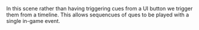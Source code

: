 In this scene rather than having triggering cues from a UI button we trigger them from a timeline. This allows sequencues of ques to be played with a single in-game event.